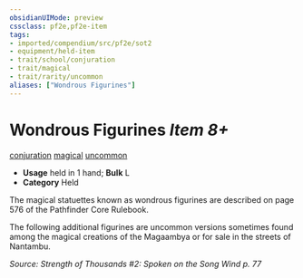 ```yaml
---
obsidianUIMode: preview
cssclass: pf2e,pf2e-item
tags:
- imported/compendium/src/pf2e/sot2
- equipment/held-item
- trait/school/conjuration
- trait/magical
- trait/rarity/uncommon
aliases: ["Wondrous Figurines"]
---
```

# Wondrous Figurines *Item 8+*  
[conjuration](conjuration.md)  [magical](magical.md)  [uncommon](uncommon.md)  

- **Usage** held in 1 hand; **Bulk** L
- **Category** Held

The magical statuettes known as wondrous figurines are described on page 576 of the Pathfinder Core Rulebook.

The following additional figurines are uncommon versions sometimes found among the magical creations of the Magaambya or for sale in the streets of Nantambu.

*Source: Strength of Thousands #2: Spoken on the Song Wind p. 77*